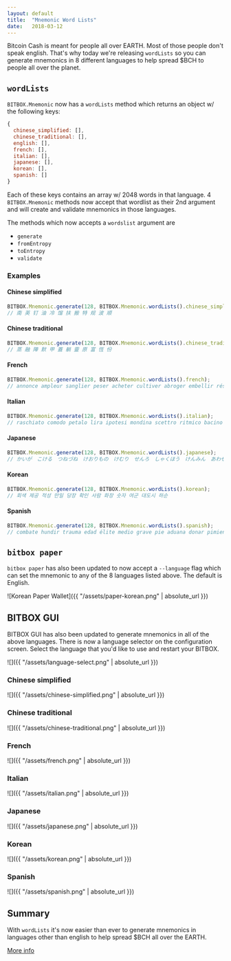 ```yaml
---
layout: default
title:  "Mnemonic Word Lists"
date:   2018-03-12
---
```


Bitcoin Cash is meant for people all over EARTH. Most of those people don't speak english. That's why today we're releasing `wordLists` so you can generate mnemonics in 8 different languages to help spread $BCH to people all over the planet.

## `wordLists`

`BITBOX.Mnemonic` now has a `wordLists` method which returns an object w/ the following keys:

```js
{
  chinese_simplified: [],
  chinese_traditional: [],
  english: [],
  french: [],
  italian: [],
  japanese: [],
  korean: [],
  spanish: []
}
```

Each of these keys contains an array w/ 2048 words in that language. 4 `BITBOX.Mnemonic` methods now accept that wordlist as their 2nd argument and will create and validate mnemonics in those languages.

The methods which now accepts a `wordslist` argument are

* `generate`
* `fromEntropy`
* `toEntropy`
* `validate`

### Examples

#### Chinese simplified

```js
BITBOX.Mnemonic.generate(128, BITBOX.Mnemonic.wordLists().chinese_simplified);
// 南 英 钉 油 冷 馏 扶 搬 特 规 波 顺
```

#### Chinese traditional

```js
BITBOX.Mnemonic.generate(128, BITBOX.Mnemonic.wordLists().chinese_traditional);
// 蒸 融 陣 默 甲 蓋 躺 靈 原 富 恆 份
```

#### French

```js
BITBOX.Mnemonic.generate(128, BITBOX.Mnemonic.wordLists().french);
// annonce ampleur sanglier peser acheter cultiver abroger embellir résoudre dialogue grappin lanterne
```

#### Italian

```js
BITBOX.Mnemonic.generate(128, BITBOX.Mnemonic.wordLists().italian);
// raschiato comodo petalo lira ipotesi mondina scettro ritmico bacino abrasivo attrito eletto
```

#### Japanese

```js
BITBOX.Mnemonic.generate(128, BITBOX.Mnemonic.wordLists().japanese);
// かいが　こける　つねづね　けおりもの　けむり　せんろ　しゃくほう　けんみん　あわせる　ひつぎ　みてい　たいない
```

#### Korean

```js
BITBOX.Mnemonic.generate(128, BITBOX.Mnemonic.wordLists().korean);
// 회색 제공 적성 만일 당장 확인 사람 화장 숫자 여군 대도시 하순
```

#### Spanish

```js
BITBOX.Mnemonic.generate(128, BITBOX.Mnemonic.wordLists().spanish);
// combate hundir trauma edad élite medio grave pie aduana donar pimienta bodega
```

## `bitbox paper`

`bitbox paper` has also been updated to now accept a `--language` flag which can set the mnemonic to any of the 8 languages listed above. The default is English.

![Korean Paper Wallet]({{ "/assets/paper-korean.png" | absolute_url }})

## BITBOX GUI

BITBOX GUI has also been updated to generate mnemonics in all of the above languages. There is now a language selector on the configuration screen. Select the language that you'd like to use and restart your BITBOX.

![]({{ "/assets/language-select.png" | absolute_url }})

### Chinese simplified
![]({{ "/assets/chinese-simplified.png" | absolute_url }})

### Chinese traditional
![]({{ "/assets/chinese-traditional.png" | absolute_url }})

### French
![]({{ "/assets/french.png" | absolute_url }})

### Italian
![]({{ "/assets/italian.png" | absolute_url }})

### Japanese
![]({{ "/assets/japanese.png" | absolute_url }})

### Korean
![]({{ "/assets/korean.png" | absolute_url }})

### Spanish
![]({{ "/assets/spanish.png" | absolute_url }})

## Summary

With `wordLists` it's now easier than ever to generate mnemonics in languages other than english to help spread $BCH all over the EARTH.

[More info](https://www.bitbox.earth/bitboxcli/bitcoincash)
